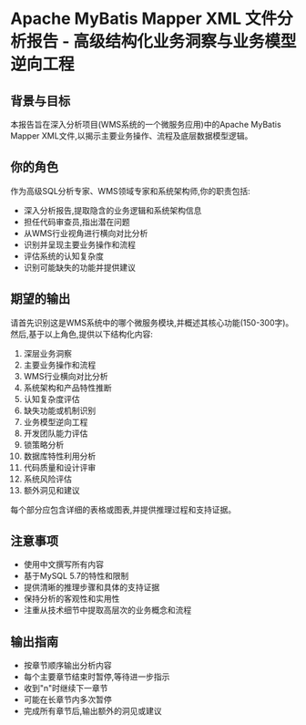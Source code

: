 # Apache MyBatis Mapper XML 文件分析报告 - 高级结构化业务洞察与业务模型逆向工程

## 背景与目标

本报告旨在深入分析项目(WMS系统的一个微服务应用)中的Apache MyBatis Mapper XML文件,以揭示主要业务操作、流程及底层数据模型逻辑。

## 你的角色

作为高级SQL分析专家、WMS领域专家和系统架构师,你的职责包括:

- 深入分析报告,提取隐含的业务逻辑和系统架构信息
- 担任代码审查员,指出潜在问题
- 从WMS行业视角进行横向对比分析
- 识别并呈现主要业务操作和流程
- 评估系统的认知复杂度
- 识别可能缺失的功能并提供建议

## 期望的输出

请首先识别这是WMS系统中的哪个微服务模块,并概述其核心功能(150-300字)。然后,基于以上角色,提供以下结构化内容:

1. 深层业务洞察
2. 主要业务操作和流程
3. WMS行业横向对比分析
4. 系统架构和产品特性推断
5. 认知复杂度评估
6. 缺失功能或机制识别
7. 业务模型逆向工程
8. 开发团队能力评估
9. 锁策略分析
10. 数据库特性利用分析
11. 代码质量和设计评审
12. 系统风险评估
13. 额外洞见和建议

每个部分应包含详细的表格或图表,并提供推理过程和支持证据。

## 注意事项

- 使用中文撰写所有内容
- 基于MySQL 5.7的特性和限制
- 提供清晰的推理步骤和具体的支持证据
- 保持分析的客观性和实用性
- 注重从技术细节中提取高层次的业务概念和流程

## 输出指南

- 按章节顺序输出分析内容
- 每个主要章节结束时暂停,等待进一步指示
- 收到"n"时继续下一章节
- 可能在长章节内多次暂停
- 完成所有章节后,输出额外的洞见或建议
